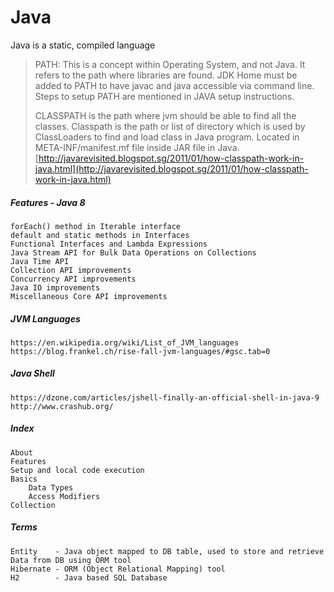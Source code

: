 # Java

Java is a static, compiled language

> PATH: This is a concept within Operating System, and not Java. It refers to the path where libraries are found. JDK Home must be added to PATH to have javac and java accessible via command line. Steps to setup PATH are mentioned in JAVA setup instructions.
>
> CLASSPATH is the path where jvm should be able to find all the classes. Classpath is the path or list of directory which is used by ClassLoaders to find and load class in Java program. Located in META-INF/manifest.mf file inside JAR file in Java.  
> [http://javarevisited.blogspot.sg/2011/01/how-classpath-work-in-java.html](http://javarevisited.blogspot.sg/2011/01/how-classpath-work-in-java.html)

##### Features - Java 8

```
forEach() method in Iterable interface
default and static methods in Interfaces
Functional Interfaces and Lambda Expressions
Java Stream API for Bulk Data Operations on Collections
Java Time API
Collection API improvements
Concurrency API improvements
Java IO improvements
Miscellaneous Core API improvements
```

##### JVM Languages

```
https://en.wikipedia.org/wiki/List_of_JVM_languages
https://blog.frankel.ch/rise-fall-jvm-languages/#gsc.tab=0
```

##### Java Shell

```
https://dzone.com/articles/jshell-finally-an-official-shell-in-java-9
http://www.crashub.org/
```

##### Index

```
About
Features
Setup and local code execution
Basics
    Data Types
    Access Modifiers
Collection
```

##### Terms

```
Entity    - Java object mapped to DB table, used to store and retrieve Data from DB using ORM tool
Hibernate - ORM (Object Relational Mapping) tool
H2        - Java based SQL Database
```



